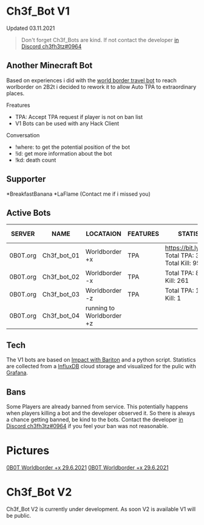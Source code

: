 # Ch3f_Bot V1
Updated 03.11.2021
> Don't forget Ch3f_Bots are kind. 
If not contact the developer [in Discord ch3fh3tz#0964]
## Another Minecraft Bot 
Based on experiences i did with the [world border travel bot] to reach worlborder on 2B2t i decided to rework it
to allow Auto TPA to extraordinary places.


Freatures 
* TPA: Accept TPA request if player is not on ban list
* V1 Bots can be used with any Hack Client

Conversation 
* !where: to get the potential position of the bot
* !id: get more information about the bot
* !kd: death count

## Supporter
*BreakfastBanana
*LaFlame
(Contact me if i missed you)

## Active Bots 

| SERVER | NAME | LOCATAION | FEATURES | STATISTICS | Active since |
| ------ | ------ |------ |------ |------ |------ |
| 0B0T.org | Ch3f_bot_01 | Worldborder +x | TPA | https://bit.ly/3yxdE2x Total TPA: 3413 Total Kill: 955|10.07.2021|
| 0B0T.org | Ch3f_bot_02 | Worldborder -x | TPA | Total TPA: 841 Total Kill: 261|17.08.2021|
| 0B0T.org | Ch3f_bot_03 | Worldborder -z | TPA | Total TPA: 1 Total Kill: 1|09.10.2021| |
| 0B0T.org | Ch3f_bot_04 | running to Worldborder +z | | |

## Tech
The V1 bots are based on [Impact with Bariton] and a python script.
Statistics are collected from a [InfluxDB] cloud storage and visualized for the pulic with [Grafana].

## Bans
Some Players are already banned from service. This potentially happens when players killing a bot and the developer observed it.
So there is always a chance getting banned, be kind to the bots. Contact the developer [in Discord ch3fh3tz#0964] if you feel your ban was not reasonable.

# Pictures
[0B0T Worldborder +x 29.6.2021](https://ibb.co/MsZXpKx)
[0B0T Worldborder +x 29.6.2021](https://ibb.co/FBCjFRC)

# Ch3f_Bot V2 
Ch3f_Bot V2 is currently under development. As soon V2 is available V1 will be public.

[//]: # (These are reference links used in the body of this note and get stripped out when the markdown processor does its job. There is no need to format nicely because it shouldn't be seen. Thanks SO - http://stackoverflow.com/questions/4823468/store-comments-in-markdown-syntax)

   [0b0t_bot_01]: <https://bit.ly/3yxdE2x>
   [world border travel bot]: <https://github.com/h3tz/2b2t-worldborder-click>
   [Impact with Bariton]: <https://impactclient.net/>
   [InfluxDB]: <https://www.influxdata.com/products/influxdb-cloud/>
   [Grafana]: <https://grafana.com/>
   [in Discord ch3fh3tz#0964]: <ch3fh3tz#0964>
   
   
